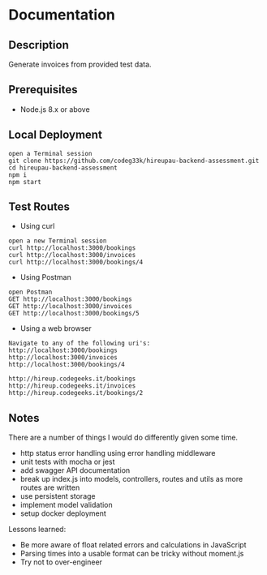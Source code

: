 # Documentation

## Description

Generate invoices from provided test data.

## Prerequisites

- Node.js 8.x or above

## Local Deployment

```
open a Terminal session
git clone https://github.com/codeg33k/hireupau-backend-assessment.git
cd hireupau-backend-assessment
npm i
npm start
```

## Test Routes

- Using curl

```
open a new Terminal session
curl http://localhost:3000/bookings
curl http://localhost:3000/invoices
curl http://localhost:3000/bookings/4
```

- Using Postman

```
open Postman
GET http://localhost:3000/bookings
GET http://localhost:3000/invoices
GET http://localhost:3000/bookings/5
```

- Using a web browser

```
Navigate to any of the following uri's:
http://localhost:3000/bookings
http://localhost:3000/invoices
http://localhost:3000/bookings/4

http://hireup.codegeeks.it/bookings
http://hireup.codegeeks.it/invoices
http://hireup.codegeeks.it/bookings/2
```

## Notes

There are a number of things I would do differently given some time.

- http status error handling using error handling middleware
- unit tests with mocha or jest
- add swagger API documentation
- break up index.js into models, controllers, routes and utils as more routes are written
- use persistent storage
- implement model validation
- setup docker deployment

Lessons learned:

- Be more aware of float related errors and calculations in JavaScript
- Parsing times into a usable format can be tricky without moment.js
- Try not to over-engineer
